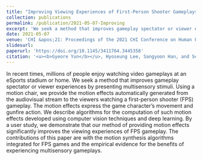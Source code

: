 ```yaml
---
title: "Improving Viewing Experiences of First-Person Shooter Gameplays with Automatically-Generated Motion Effects"
collection: publications
permalink: /publication/2021-05-07-Improving
excerpt: 'We seek a method that improves gameplay spectator or viewer experiences by presenting motion effects automatically generated from the audiovisual stream.'
date: 2021-05-07
venue: 'CHI &apos;21: Proceedings of the 2021 CHI Conference on Human Factors in Computing Systems'
slidesurl: 
paperurl: 'https://doi.org/10.1145/3411764.3445358'
citation: '<u><b>Gyeore Yun</b></u>, Hyoseung Lee, Sangyoon Han, and Seungmoon Choi'
---
```


In recent times, millions of people enjoy watching video gameplays at an eSports stadium or home. We seek a method that improves gameplay spectator or viewer experiences by presenting multisensory stimuli. Using a motion chair, we provide the motion effects automatically generated from the audiovisual stream to the viewers watching a first-person shooter (FPS) gameplay. The motion effects express the game character’s movement and gunfire action. We describe algorithms for the computation of such motion effects developed using computer vision techniques and deep learning. By a user study, we demonstrate that our method of providing motion effects significantly improves the viewing experiences of FPS gameplay. The contributions of this paper are with the motion synthesis algorithms integrated for FPS games and the empirical evidence for the benefits of experiencing multisensory gameplays.
